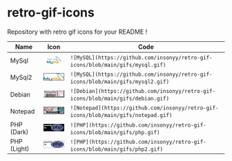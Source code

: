 # retro-gif-icons
Repository with retro gif icons for your README !

| Name  | Icon | Code |
| -------- | ------- | ------- |
| MySql | ![MySQL](https://github.com/insonyy/retro-gif-icons/blob/main/gifs/mysql.gif) | `![MySQL](https://github.com/insonyy/retro-gif-icons/blob/main/gifs/mysql.gif)` |
| MySql2 | ![MySQL](https://github.com/insonyy/retro-gif-icons/blob/main/gifs/mysql2.gif) | `![MySQL](https://github.com/insonyy/retro-gif-icons/blob/main/gifs/mysql2.gif)` |
| Debian | ![Debian](https://github.com/insonyy/retro-gif-icons/blob/main/gifs/debian.gif) | `![Debian](https://github.com/insonyy/retro-gif-icons/blob/main/gifs/debian.gif)` |
| Notepad | ![Notepad](https://github.com/insonyy/retro-gif-icons/blob/main/gifs/notepad.gif) | `![Notepad](https://github.com/insonyy/retro-gif-icons/blob/main/gifs/notepad.gif)` |
| PHP (Dark) | ![PHP](https://github.com/insonyy/retro-gif-icons/blob/main/gifs/php.gif) | `![PHP](https://github.com/insonyy/retro-gif-icons/blob/main/gifs/php.gif)` |
| PHP (Light) | ![PHP Light](https://github.com/insonyy/retro-gif-icons/blob/main/gifs/php2.gif) | `![PHP](https://github.com/insonyy/retro-gif-icons/blob/main/gifs/php2.gif)` |
